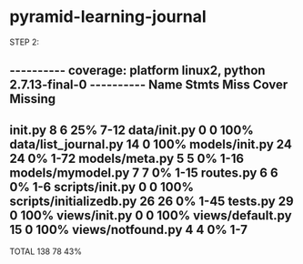 # pyramid-learning-journal


STEP 2:

---------- coverage: platform linux2, python 2.7.13-final-0 ----------
Name                      Stmts   Miss  Cover   Missing
-------------------------------------------------------
__init__.py                   8      6    25%   7-12
data/__init__.py              0      0   100%
data/list_journal.py         14      0   100%
models/__init__.py           24     24     0%   1-72
models/meta.py                5      5     0%   1-16
models/mymodel.py             7      7     0%   1-15
routes.py                     6      6     0%   1-6
scripts/__init__.py           0      0   100%
scripts/initializedb.py      26     26     0%   1-45
tests.py                     29      0   100%
views/__init__.py             0      0   100%
views/default.py             15      0   100%
views/notfound.py             4      4     0%   1-7
-------------------------------------------------------
TOTAL                       138     78    43%

